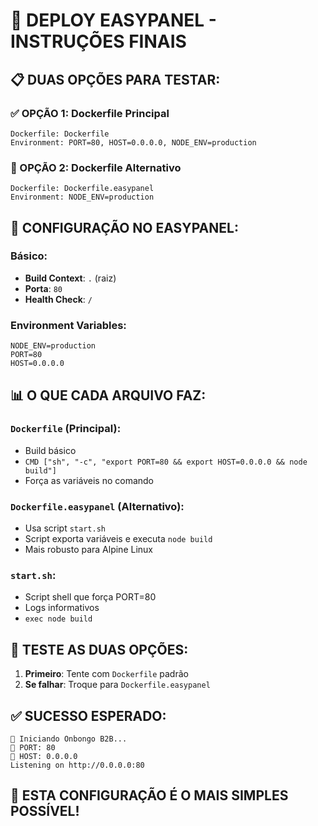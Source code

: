 # 🎯 DEPLOY EASYPANEL - INSTRUÇÕES FINAIS

## 📋 DUAS OPÇÕES PARA TESTAR:

### ✅ OPÇÃO 1: Dockerfile Principal
```
Dockerfile: Dockerfile
Environment: PORT=80, HOST=0.0.0.0, NODE_ENV=production
```

### 🔄 OPÇÃO 2: Dockerfile Alternativo  
```
Dockerfile: Dockerfile.easypanel
Environment: NODE_ENV=production
```

## 🎯 CONFIGURAÇÃO NO EASYPANEL:

### Básico:
- **Build Context**: `.` (raiz)
- **Porta**: `80`
- **Health Check**: `/`

### Environment Variables:
```
NODE_ENV=production
PORT=80
HOST=0.0.0.0
```

## 📊 O QUE CADA ARQUIVO FAZ:

### `Dockerfile` (Principal):
- Build básico
- `CMD ["sh", "-c", "export PORT=80 && export HOST=0.0.0.0 && node build"]`
- Força as variáveis no comando

### `Dockerfile.easypanel` (Alternativo):
- Usa script `start.sh`
- Script exporta variáveis e executa `node build`
- Mais robusto para Alpine Linux

### `start.sh`:
- Script shell que força PORT=80
- Logs informativos
- `exec node build`

## 🚀 TESTE AS DUAS OPÇÕES:

1. **Primeiro**: Tente com `Dockerfile` padrão
2. **Se falhar**: Troque para `Dockerfile.easypanel`

## ✅ SUCESSO ESPERADO:
```
🚀 Iniciando Onbongo B2B...
📍 PORT: 80
📍 HOST: 0.0.0.0
Listening on http://0.0.0.0:80
```

## 🎯 ESTA CONFIGURAÇÃO É O MAIS SIMPLES POSSÍVEL!
